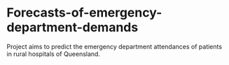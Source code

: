 # Forecasts-of-emergency-department-demands
Project aims to predict the emergency department attendances of patients in rural hospitals of Queensland.
